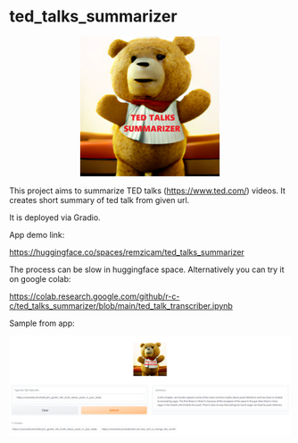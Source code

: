 # ted_talks_summarizer
<center><img src="gradio_app/TED.png" width=250px></center>

This project aims to summarize TED talks (https://www.ted.com/) videos. It creates short summary of ted talk from given url.

It is deployed via Gradio. 

App demo link:

https://huggingface.co/spaces/remzicam/ted_talks_summarizer

The process can be slow in huggingface space. Alternatively you can try it on google colab:

https://colab.research.google.com/github/r-c-c/ted_talks_summarizer/blob/main/ted_talk_transcriber.ipynb

Sample from app:

<img src="app_ss.png">
